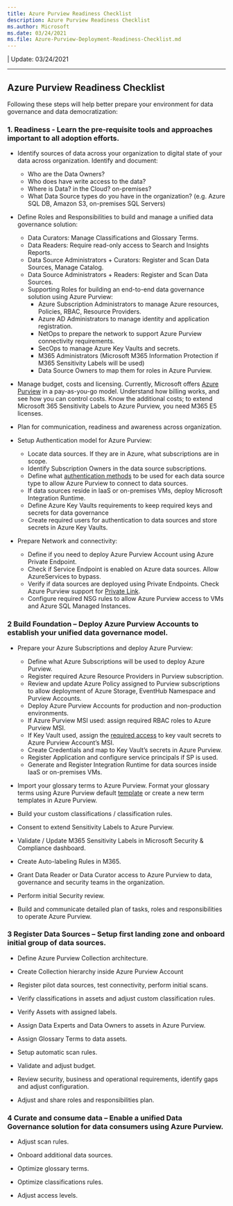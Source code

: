 ```yaml
---
title: Azure Purview Readiness Checklist
description: Azure Purview Readiness Checklist
ms.author: Microsoft
ms.date: 03/24/2021
ms.file: Azure-Purview-Deployment-Readiness-Checklist.md
---
```


| Update: 03/24/2021

---

## Azure Purview Readiness Checklist

Following these steps will help better prepare your environment for data governance and data democratization:

### **1. Readiness - Learn the pre-requisite tools and approaches important to all adoption efforts.**

* Identify sources of data across your organization to digital state of your data across organization. Identify and document:
  * Who are the Data Owners?
  * Who does have write access to the data?
  * Where is Data? in the Cloud? on-premises?
  * What Data Source types do you have in the organization? (e.g. Azure SQL DB, Amazon S3, on-premises SQL Servers)

* Define Roles and Responsibilities to build and manage a unified data governance solution:
  * Data Curators: Manage Classifications and Glossary Terms.
  * Data Readers: Require read-only access to Search and Insights Reports.
  * Data Source Administrators + Curators: Register and Scan Data Sources, Manage Catalog.
  * Data Source Administrators + Readers: Register and Scan Data Sources.
  * Supporting Roles for building an end-to-end data governance solution using Azure Purview:
    * Azure Subscription Administrators to manage Azure resources, Policies, RBAC, Resource Providers.
    * Azure AD Administrators to manage identity and application registration.
    * NetOps to prepare the network to support Azure Purview connectivity requirements.
    * SecOps to manage Azure Key Vaults and secrets.
    * M365 Administrators (Microsoft M365 Information Protection if M365 Sensitivity Labels will be used)
    * Data Source Owners to map them for roles in Azure Purview.

* Manage budget, costs and licensing. Currently, Microsoft offers [Azure Purview](https://azure.microsoft.com/en-us/pricing/details/azure-purview) in a pay-as-you-go model. Understand how billing works, and see how you can control costs. Know the additional costs; to extend Microsoft 365 Sensitivity Labels to Azure Purview, you need M365 E5 licenses.

* Plan for communication, readiness and awareness across organization.

* Setup Authentication model for Azure Purview:
  * Locate data sources. If they are in Azure, what subscriptions are in scope.
  * Identify Subscription Owners in the data source subscriptions.
  * Define what [authentication methods](https://docs.microsoft.com/en-us/azure/purview/manage-data-sources) to be used for each data source type to allow Azure Purview to connect to data sources.
  * If data sources reside in IaaS or on-premises VMs, deploy Microsoft Integration Runtime.
  * Define Azure Key Vaults requirements to keep required keys and secrets for data governance
  * Create required users for authentication to data sources and store secrets in Azure Key Vaults.
  
* Prepare Network and connectivity:
  * Define if you need to deploy Azure Purview Account using Azure Private Endpoint.
  * Check if Service Endpoint is enabled on Azure data sources. Allow AzureServices to bypass.
  * Verify if data sources are deployed using Private Endpoints. Check Azure Purview support for [Private Link](https://docs.microsoft.com/en-us/azure/purview/catalog-private-link).
  * Configure required NSG rules to allow Azure Purview access to VMs and Azure SQL Managed Instances.

### **2 Build Foundation – Deploy Azure Purview Accounts to establish your unified data governance model.**

* Prepare your Azure Subscriptions and deploy Azure Purview:
  * Define what Azure Subscriptions will be used to deploy Azure Purview.
  * Register required Azure Resource Providers in Purview subscription.
  * Review and update Azure Policy assigned to Purview subscriptions to allow deployment of Azure Storage, EventHub Namespace and Purview Accounts.
  * Deploy Azure Purview Accounts for production and non-production environments.
  * If Azure Purview MSI used: assign required RBAC roles to Azure Purview MSI.
  * If Key Vault used, assign the [required access](https://docs.microsoft.com/en-us/azure/purview/manage-credentials) to key vault secrets to Azure Purview Account’s MSI.
  * Create Credentials and map to Key Vault’s secrets in Azure Purview.
  * Register Application and configure service principals if SP is used.
  * Generate and Register Integration Runtime for data sources inside IaaS or on-premises VMs.

* Import your glossary terms to Azure Purview. Format your glossary terms using Azure Purview default [template](https://docs.microsoft.com/en-us/azure/purview/tutorial-import-create-glossary-terms) or create a new term templates in Azure Purview.

* Build your custom classifications / classification rules.

* Consent to extend Sensitivity Labels to Azure Purview.

* Validate / Update M365 Sensitivity Labels in Microsoft Security & Compliance dashboard.

* Create Auto-labeling Rules in M365.

* Grant Data Reader or Data Curator access to Azure Purview to data, governance and security teams in the organization.

* Perform initial Security review.

* Build and communicate detailed plan of tasks, roles and responsibilities to operate Azure Purview.  

### **3 Register Data Sources – Setup first landing zone and onboard initial group of data sources.**

* Define Azure Purview Collection architecture.

* Create Collection hierarchy inside Azure Purview Account

* Register pilot data sources, test connectivity, perform initial scans.

* Verify classifications in assets and adjust custom classification rules.

* Verify Assets with assigned labels.

* Assign Data Experts and Data Owners to assets in Azure Purview.

* Assign Glossary Terms to data assets.

* Setup automatic scan rules.

* Validate and adjust budget.

* Review security, business and operational requirements, identify gaps and adjust configuration.

* Adjust and share roles and responsibilities plan.

### **4 Curate and consume data – Enable a unified Data Governance solution for data consumers using Azure Purview.**

* Adjust scan rules.

* Onboard additional data sources.

* Optimize glossary terms.

* Optimize classifications rules.

* Adjust access levels.
